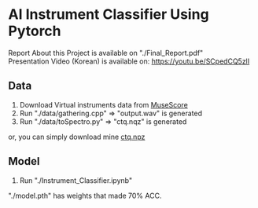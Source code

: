 # AI Instrument Classifier Using Pytorch

Report About this Project is available on "./Final_Report.pdf"   
Presentation Video (Korean) is available on: https://youtu.be/SCpedCQ5zlI    

## Data       
1. Download Virtual instruments data from [MuseScore](https://github.com/musescore/MuseScore/raw/2.1/share/sound/FluidR3Mono_GM.sf3)    
2. Run "./data/gathering.cpp" => "output.wav" is generated      
3. Run "./data/toSpectro.py" => "ctq.nqz" is generated
       
or, you can simply download mine [ctq.npz](https://drive.google.com/file/d/1zAsxSKeloyiXsQInsLXToPCVWM8Z516p/view?usp=sharing)       
       
## Model    
1. Run "./Instrument_Classifier.ipynb"      
       
"./model.pth" has weights that made 70% ACC.        

